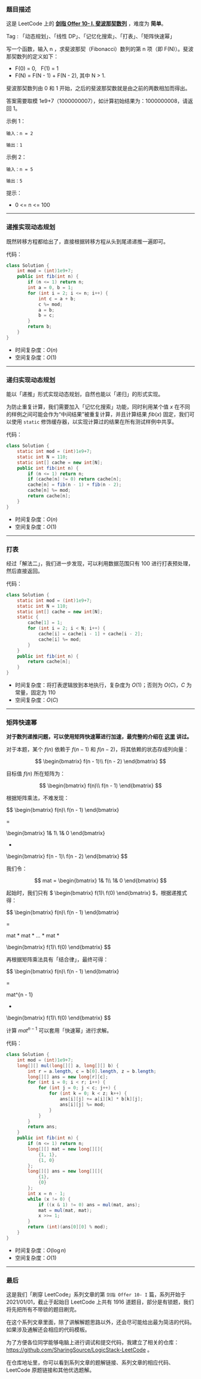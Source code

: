 ### 题目描述

这是 LeetCode 上的 **[剑指 Offer 10- I. 斐波那契数列](https://leetcode-cn.com/problems/fei-bo-na-qi-shu-lie-lcof/solution/gong-shui-san-xie-yi-ti-si-jie-dong-tai-9zip0/)** ，难度为 **简单**。

Tag : 「动态规划」、「线性 DP」、「记忆化搜索」、「打表」、「矩阵快速幂」



写一个函数，输入 n ，求斐波那契（Fibonacci）数列的第 n 项（即 F(N)）。斐波那契数列的定义如下：

* F(0) = 0,   F(1) = 1
* F(N) = F(N - 1) + F(N - 2), 其中 N > 1.

斐波那契数列由 0 和 1 开始，之后的斐波那契数就是由之前的两数相加而得出。

答案需要取模 1e9+7（1000000007），如计算初始结果为：1000000008，请返回 1。

示例 1：
```
输入：n = 2

输出：1
```
示例 2：
```
输入：n = 5

输出：5
```

提示：
* 0 <= n <= 100

---

### 递推实现动态规划

既然转移方程都给出了，直接根据转移方程从头到尾递递推一遍即可。

代码：
```Java
class Solution {
    int mod = (int)1e9+7;
    public int fib(int n) {
        if (n <= 1) return n;
        int a = 0, b = 1;
        for (int i = 2; i <= n; i++) {
            int c = a + b;
            c %= mod;
            a = b;
            b = c;
        }
        return b;
    }
}
```
* 时间复杂度：$O(n)$
* 空间复杂度：$O(1)$

---

### 递归实现动态规划

能以「递推」形式实现动态规划，自然也能以「递归」的形式实现。

为防止重复计算，我们需要加入「记忆化搜索」功能，同时利用某个值 $x$ 在不同的样例之间可能会作为“中间结果”被重复计算，并且计算结果 $fib(x)$ 固定，我们可以使用 `static` 修饰缓存器，以实现计算过的结果在所有测试样例中共享。

代码：
```Java
class Solution {
    static int mod = (int)1e9+7;
    static int N = 110;
    static int[] cache = new int[N];
    public int fib(int n) {
        if (n <= 1) return n;
        if (cache[n] != 0) return cache[n];
        cache[n] = fib(n - 1) + fib(n - 2);
        cache[n] %= mod;
        return cache[n];
    }
}
```
* 时间复杂度：$O(n)$
* 空间复杂度：$O(1)$

---

### 打表

经过「解法二」，我们进一步发现，可以利用数据范围只有 $100$ 进行打表预处理，然后直接返回。

代码：
```Java
class Solution {
    static int mod = (int)1e9+7;
    static int N = 110;
    static int[] cache = new int[N];
    static {
        cache[1] = 1;
        for (int i = 2; i < N; i++) {
            cache[i] = cache[i - 1] + cache[i - 2];
            cache[i] %= mod;
        }
    }
    public int fib(int n) {
        return cache[n];
    }
}
```
* 时间复杂度：将打表逻辑放到本地执行，复杂度为 $O(1)$；否则为 $O(C)$，$C$ 为常量，固定为 $110$
* 空间复杂度：$O(C)$

---

### 矩阵快速幂

**对于数列递推问题，可以使用矩阵快速幂进行加速，最完整的介绍在 [这里](https://mp.weixin.qq.com/s?__biz=MzU4NDE3MTEyMA==&mid=2247488198&idx=1&sn=8272ca6b0ef6530413da4a270abb68bc&chksm=fd9cb9d9caeb30cf6c2defab0f5204adc158969d64418916e306f6bf50ae0c38518d4e4ba146&token=1067450240&lang=zh_CN#rd) 讲过。**

对于本题，某个 $f(n)$ 依赖于 $f(n - 1)$ 和 $f(n - 2)$，将其依赖的状态存成列向量：

$$
\begin{bmatrix}
f(n - 1)\\ 
f(n - 2)
\end{bmatrix}
$$

目标值 $f(n)$ 所在矩阵为：

$$
\begin{bmatrix}
f(n)\\ 
f(n - 1)
\end{bmatrix}
$$

根据矩阵乘法，不难发现：

$$
\begin{bmatrix}
f(n)\\ 
f(n - 1)
\end{bmatrix} 

= 

\begin{bmatrix}
1& 1\\ 
1& 0
\end{bmatrix}

*

\begin{bmatrix}
f(n - 1)\\ 
f(n - 2)
\end{bmatrix}
$$

我们令：

$$
mat = 
\begin{bmatrix}
1& 1\\ 
1& 0
\end{bmatrix}
$$

起始时，我们只有 $
\begin{bmatrix}
f(1)\\ 
f(0)
\end{bmatrix}
$，根据递推式得：

$$
\begin{bmatrix}
f(n)\\ 
f(n - 1)
\end{bmatrix}

=

mat * mat * ... * mat * 

\begin{bmatrix}
f(1)\\ 
f(0)
\end{bmatrix}
$$

再根据矩阵乘法具有「结合律」，最终可得：

$$
\begin{bmatrix}
f(n)\\ 
f(n - 1)
\end{bmatrix}

=

mat^{n - 1} 

*

\begin{bmatrix}
f(1)\\ 
f(0)
\end{bmatrix}
$$

计算 $mat^{n - 1}$ 可以套用「快速幂」进行求解。

代码：
```Java
class Solution {
    int mod = (int)1e9+7;
    long[][] mul(long[][] a, long[][] b) {
        int r = a.length, c = b[0].length, z = b.length;
        long[][] ans = new long[r][c];
        for (int i = 0; i < r; i++) {
            for (int j = 0; j < c; j++) {
                for (int k = 0; k < z; k++) {
                    ans[i][j] += a[i][k] * b[k][j];
                    ans[i][j] %= mod;
                }
            }
        }
        return ans;
    }
    public int fib(int n) {
        if (n <= 1) return n;
        long[][] mat = new long[][]{
            {1, 1},
            {1, 0}
        };
        long[][] ans = new long[][]{
            {1},
            {0}
        };
        int x = n - 1;
        while (x != 0) {
            if ((x & 1) != 0) ans = mul(mat, ans);
            mat = mul(mat, mat);
            x >>= 1;
        }
        return (int)(ans[0][0] % mod);
    }
}
```
* 时间复杂度：$O(\log{n})$
* 空间复杂度：$O(1)$

---

### 最后

这是我们「刷穿 LeetCode」系列文章的第 `剑指 Offer 10- I` 篇，系列开始于 2021/01/01，截止于起始日 LeetCode 上共有 1916 道题目，部分是有锁题，我们将先把所有不带锁的题目刷完。

在这个系列文章里面，除了讲解解题思路以外，还会尽可能给出最为简洁的代码。如果涉及通解还会相应的代码模板。

为了方便各位同学能够电脑上进行调试和提交代码，我建立了相关的仓库：https://github.com/SharingSource/LogicStack-LeetCode 。

在仓库地址里，你可以看到系列文章的题解链接、系列文章的相应代码、LeetCode 原题链接和其他优选题解。

